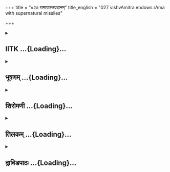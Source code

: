 +++
title = "०२७ रामायास्त्रप्रदानम्"
title_english = "027 vishvAmitra endows rAma with supernatural missiles"

+++
<div caption="श्रीराम-हरिसीताराममूर्ति-घनपाठिभ्यां वचनम्" class="audioEmbed" src="https://archive.org/download/Ramayana-recitation-Sriram-harisItArAmamUrti-Ghanapaati-v2/Kanda_1/Kanda_1_BK-027-Ramaayastra_Pradhaanam.mp3"></div>

<div class="js_include collapsed" newlevelforh1="2" title="IITK" unfilled url="/purANam/rAmAyaNam/audIchya-pAThaH/iitk/1_bAlakANDam/03-vishvAmitra-sevA/027_rAmAyAstrapradAnam.md">
<details><summary><h2>IITK ...{Loading}...</h2></summary>

Viswamitra confers celestial weapons on Rama



### श्लोकः
#### मूलम्
अथ तां रजनीमुष्य विश्वामित्रो महायशाः।  
प्रहस्य राघवं वाक्यमुवाच मधुराक्षरम्॥1.27.1॥

#### शब्दार्थः
अथ thereafter, महायशाः illustrious, विश्वामित्रः Visvamitra, तां रजनीम् that night, उष्य having  stayed, प्रहस्य smiling, राघवम् addresseing, मधुराक्षरम् with sweet accents, वाक्यम् these words, उवाच spoke.

#### आङ्ग्लानुवादः
The night over, illustrious Viswamitra called Rama with a sweet smile.



### श्लोकः
#### मूलम्
परितुष्टोऽस्मि भद्रं ते राजपुत्र महायशः।  
प्रीत्या परमया युक्तो ददाम्यस्त्राणि सर्वशः॥1.27.2॥

#### शब्दार्थः
महायशः of great renown, राजपुत्र O Prince, परितुष्टः अस्मि  I am extremely pleased, ते भद्रम् May you prosper, परमया प्रीत्या with great love and affection, युक्तः filled with, अस्त्राणि weapons, सर्वशः from all over, ददामि I shall give.

#### आङ्ग्लानुवादः
"O prince of great renown, I am extremely pleased. May you prosper Out of great love and affection for you I shall make over all the weapons.



### श्लोकः
#### मूलम्
देवासुरगणान्वापि सगन्धर्वोरगानपि।  
यैरमित्रान् प्रसह्याजौ वशीकृत्य जयिष्यसि॥1.27.3॥  
तानि दिव्यानि भद्रं ते ददाम्यस्त्राणि सर्वशः ।

#### शब्दार्थः
यैः by means of which, देवासुरगणान्वापि even multitude of devatas, asuras, सगन्धर्वोरगानपि nagas together with gandharvas, अमित्रान् enemies, आजौ in the battle, प्रसह्य forcibly, वशीकृत्य taking them captives, जयिष्यसि you will vanquish, तानि दिव्यानि such celestial,   अस्त्राणि weapons, सर्वशः completely, ददामि I shall give, ते भद्रम् May you prosper.

#### आङ्ग्लानुवादः
With the help of these celestial weapons, you will vanquish even gods and demons, serpents together with gandharvas if they challenge you to a battle as enemies and take them as captives. I shall confer on you all such weapons. May you prosper



### श्लोकः
#### मूलम्
दण्डचक्रं महद्दिव्यं तव दास्यामि राघव॥1.27.4॥  
धर्मचक्रं ततो वीर कालचक्रं तथैव च।  
विष्णुचक्रं तथात्युग्रमैन्द्रमस्त्रं तथैव च॥1.27.5॥  
वज्रमस्त्रं नरश्रेष्ठ शैवं शूलवरं तथा।  
अस्त्रं ब्रह्मशिरश्चैव ऐषीकमपि राघव॥1.27.6॥  
ददामि ते महाबाहो ब्राह्ममस्त्रमनुत्तमम्।

#### शब्दार्थः
राघव Rama, महत् great, दिव्यम् celestial, दण्डचक्रम् Danda chakra, तव to you, दास्यामि I shall grant, नरश्रेष्ठ O Best among men, महाबाहो mighty armed one, वीर heroic, राघव Rama, ततः thereafter, धर्मचक्रम् Dharma chakra तथैव च also, कालचक्रम् Kala chakra, तथा  also, विष्णुचक्रम् Visnu chakra, तथैव च also,  ऐन्द्रम् अस्त्रम्  IndraAstra, वज्रम् अस्त्रम् Vajra astra, तथा thereafter, शैवम् relating to Shiva, शूलवरम् superior spear, ब्रह्मशिर known as Brahma Shira, अस्त्रम् astra, ऐषीकमपि Ishika astra, अनुत्तमम् highly superior, ब्राह्मम् अस्त्रम् Brahma astra, ते to you, ददामि I shall give.

#### आङ्ग्लानुवादः
Mighty armed, heroic Rama I shall grant you the great celestial dandachakra. O best among men I shall grant you dharmachakra, kalachakra, visnuchakra, indraastra, vajraastra and the great, trident of Siva, brahmashirastra, ishika astra and highly superior brahmaastra.



### श्लोकः
#### मूलम्
गदे द्वे चैव काकुत्स्थ मोदकी शिखरी उभे॥1.27.7॥  
प्रदीप्ते नरशार्दूल प्रयच्छामि नृपात्मज।

#### शब्दार्थः
काकुत्स्थ born in the race of Kakutstha, नरशार्दूल best among men, नृपात्मज O Prince, Rama, प्रदीप्ते shining, द्वे two, मोदकी शिखरी Modaki and Shikhari, गदे two Maces, उभे both of them, प्रयच्छामि I shall give.

#### आङ्ग्लानुवादः
Born in the race of kakutstha and a tiger among men, O Rama I shall also grant two  shining maces known as modaki and shikhari.



### श्लोकः
#### मूलम्
धर्मपाशमहं राम कालपाशं तथैव च॥1.27.8॥  
पाशं वारुणमस्त्रं च ददाम्यहमनुत्तमम्।

#### शब्दार्थः
राम O Rama, अहम् I, धर्मपाशम् Dharma Pasa, तथैव च and also, कालपाशम् Kala Pasa, वारुणम् relating to Varuna, पाशम् Pasa, अस्त्रं च and also an astra, अनुत्तमम् च highly superior,  ददामि I shall grant.

#### आङ्ग्लानुवादः
Rama, I shall grant dharmapasa, kalapasa, varuna pasa, too unique weapons.



### श्लोकः
#### मूलम्
अशनी द्वे प्रयच्छामि शुष्कार्द्रे रघुनन्दन॥1.27.9॥  
ददामि चास्त्रं पैनाकमस्त्रं नारायणं तथा।

#### शब्दार्थः
रघुनन्दन O Descendent of Raghu, Rama, शुष्कार्द्रे Shuska and Ardra, (dry and wet), द्वे two, अशनी thunderbolts, पैनाकम् अस्त्रम् Painaka astra, तथा and, नारायणम् अस्त्रम् Narayana astra, ददामि I shall grant.

#### आङ्ग्लानुवादः
O descendant of Raghu I shall grant you two thunderbolts named shuska and ardra (dry and wet), painaka astra and narayanaastra.



### श्लोकः
#### मूलम्
आग्नेयमस्त्रं दयितं शिखरं नाम नामतः॥1.27.10॥  
वायव्यं प्रथनं नाम ददामि च तवानघ ।

#### शब्दार्थः
अनघ O Blemishless one, नामतः by name, शिखरं नाम wellknown as Sikhara, दयितम् a dear one,  आग्नेयम् अस्त्रम् Agneya astra, प्रथनं नाम by name Prathana, वायव्यम् Vayavya astra, तव to you, ददामि shall grant.

#### आङ्ग्लानुवादः
O blemishless Rama I shall grant you agneyaastra known as sikhara which is my  
favour weapon and vayavyaastra  known as prathana৷৷



### श्लोकः
#### मूलम्
अस्त्रं हयशिरो नाम क्रौञ्चमस्त्रं तथैव च।  
शक्तिद्वयं च काकुत्स्थ ददामि तव राघव॥1.27.11॥

#### शब्दार्थः
काकुत्स्थ born in the Kakutstha race, राघव Rama, हयशिरो नाम named Hayasira, अस्त्रम् astra, तथैव च also, क्रौञ्चमस्त्रम् Krauncha astra, शक्तिद्वयं च two powers, तव to you, ददामि I shall grant.

#### आङ्ग्लानुवादः
O Rama bron in the Kakutstha race, I shall grant you two powers named hayasira (Horse head) and kraunchaastra.



### श्लोकः
#### मूलम्
कङ्कालं मुसलं घोरं कापालमथ कङ्कणम्।  
धारयन्त्यसुरा यानि ददाम्येतानि सर्वशः॥1.27.12॥

#### शब्दार्थः
घोरम् dreadful, कङ्कालम् Kankala, मुसलम् pounding pestle, कापालम् Kapala, अथ and, कङ्कणम् Kankana, यानि all these, असुराः asuras, धारयन्ति are holding, एतानि such weapons, सर्वशः completely, ददामि I shall grant.

#### आङ्ग्लानुवादः
I shall grant all these weapons, the dreadful kankala, pestle kapala and kankana used by asuras.



### श्लोकः
#### मूलम्
वैद्याधरं महास्त्रं च नन्दनं नाम नामतः।  
असिरत्नं महाबाहो ददामि च नृपात्मज॥1.27.13॥

#### शब्दार्थः
महाबाहो O Mighty armed one, नृपात्मज O Prince, वैद्याधरम् pertaining to Vaidyadharas, महास्त्रं च maha astra, नामतः by name, नन्दनं नाम known as Nandana, असिरत्नम् excellent scimitar, ददामि I shall grant.

#### आङ्ग्लानुवादः
O mightyarmed prince, I shall grant mahaastra, vaidyadhara and an excellent scimitar known as nandana.



### श्लोकः
#### मूलम्
गान्धर्वमस्त्रं दयितं मानवं नाम नामतः।  
प्रस्वापनप्रशमने दद्मि सौरं च राघव॥1.27.14॥

#### शब्दार्थः
राघव O Rama, गान्धर्वम् अस्त्रम् Gandharva astra, नामतः by name, मानवं नाम known as Manava, दयितम् much favoured, प्रस्वापन प्रशमने inducing and suppressing sleep, सौरं च Saura astra, दद्मि I shall grant.

#### आङ्ग्लानुवादः
Rama, I shall grant two much favoured weapons namely gandharvaastras, manava  astra, which induce and suppress sleep and sauraastra as well.



### श्लोकः
#### मूलम्
दर्पणं शोषणं चैव सन्तापनविलापने।  
मदनं चैव दुर्धर्षं कन्दर्पदयितं तथा॥1.27.15॥  
पैशाचमस्त्रं दयितं मोहनं नाम नामतः।  
प्रतीच्छ नरशार्दूल राजपुत्र महायशः॥1.27.16॥

#### शब्दार्थः
महायशः O Highly renowned one, नरशार्दूल O Best among men, राजपुत्र O Prince, दर्पणम् darpana, शोषणं चैव soshana(the parching weapon), सन्तापनविलापने Santhapana, Vilapana (those which induce sorrow and wailing), तथा also, दुर्धर्षम् unassailable, कन्दर्पदयितम् favoured by Manmatha, मदनं च Madana, नामतः by name, मोहनं नाम known as Mohana, दयितम् favoured one, पैशाचम् अस्त्रम् Paisacha Astra, प्रतीच्छ you may receive.

#### आङ्ग्लानुवादः
O renowned prince, best among men, receive these astras known as darpana, soshana, santhapana, vilapana, madana astra, the unassailable one favoured by kamadeva  and the paisacha astra known as mohana favoured by demons.



### श्लोकः
#### मूलम्
तामसं नरशार्दूल सौमनं च महाबल।  
संवर्धं चैव दुर्धर्षं मौसलं च नृपात्मज॥1.27.17॥  
सत्यमस्त्रं महाबाहो तथा मायाधरं परम्।  
घोरं तेजः प्रभं नाम परतेजोऽपकर्षणम्॥1.27.18॥  
सौम्यास्त्रं शिशिरं नाम त्वष्टुरस्त्रं सुदामनम्।  
दारुणं च भगस्यापि शितेषु मथ मानवम्॥1.27.19॥

#### शब्दार्थः
नरशार्दूल O Best among men, महाबल highly strong, नृपात्मज O Prince, तामसम् Tamasa, सौमनं चैव Saumana, दुर्धर्षम् चैव also unassilable, संवर्धं Samavardha, मौसलम् Mausala, सत्यम् अस्त्रम् Satya astra, परम् supreme, मायाधरम् Maya dhara astra, परतेजोपकर्षणम् removing the energy of the opponent, घोरम् fearful, तेजः प्रभम् नाम named Teja Prabha, शिशिरं नाम named Sisira, सौम्यास्त्रम् Saumya astra(a soft weapon), सुदामनम् supremely formidable, त्वष्टुः Twashtu's, अस्त्रम् astra, भगस्य Bhaga's, दारुणम् terrible, शितेषुम् sharparrowed astra, अथ and, मानवम् Manava, प्रतीच्छस्व accept.

#### आङ्ग्लानुवादः
O tiger among men mighty prince, accept tamasa and saumanaastras, the unassailable, samavardha weapon, mausala, satyaastra, the supreme mayadhara astra, the terrible tejaprabhaastra capable of removing the energy of the opponent, a soft weapon called sisira, supremely formidable twashtus astra, Bhaga's terrible shiteshuastra (sharp arrowed one) and manava astra.



### श्लोकः
#### मूलम्
एतान् राम महाबाहो कामरूपान् महाबलान् ।  
गृहाण परमोदारान् क्षिप्रमेव नृपात्मज॥1.27.20॥

#### शब्दार्थः
महाबाहो O Mighty armed one, नृपात्मज O Prince, राम O Rama, कामरूपान् capable of  assuming any form at will, महाबलान् mighty, परमोदारान् highly exalted, एतान् these astras, क्षिप्रमेव immediately, गृहाण you may receive.

#### आङ्ग्लानुवादः
O Rama mightyarmed prince, receive these mighty and highly exalted  astras capable of assuming at once any form at will".



### श्लोकः
#### मूलम्
स्थितस्तु प्राङ्मुखो भूत्वा शुचिर्मुनिवरस्तदा।  
ददौ रामाय सुप्रीतो मन्त्रग्राममनुत्तमम्॥1.27.21॥

#### शब्दार्थः
तदा thereafter, मुनिवर he exalted one among ascetics, शुचि having purified himself, प्रङ्मुखः turning his face towards east, स्थितः भूत्वा standing, सुप्रीतः wellpleased, रामाय for Rama, अनुत्तमम् preeminently best, मन्त्रग्रामम् collection of mantras, ददौ gave.

#### आङ्ग्लानुवादः
Viswamitra, the greatest ascetic after the purification ritual stood with his face turned  east and happily, conferred on Rama collection of the unique mantras.



### श्लोकः
#### मूलम्
सर्वसङ्ग्रहणं येषां दैवतैरपि दुर्लभम्।  
तान्यस्त्राणि तदा विप्रो राघवाय न्यवेदयत्॥1.27.22॥

#### शब्दार्थः
येषाम् of those weapons', सर्वसङ्ग्रहणम् complete acquisition, दैवतैरपि even by  the celestials, दुर्लभम् difficult to be attained, तानि such, अस्त्राणि astras, तदा then, विप्रः Visvamitra, राघवाय for Rama, न्यवेदयत् made known.

#### आङ्ग्लानुवादः
The sage offered Rama the complete collection of those weapons which even the celestials find it difficult to acquire.



### श्लोकः
#### मूलम्
जपतस्तु मुनेस्तस्य विश्वामित्रस्य धीमतः।  
उपतस्थुर्महार्हाणि सर्वाण्यस्त्राणि राघवम्॥1.27.23॥

#### शब्दार्थः
धीमतः of the sagacious, तस्य मुनेः ascetic Viswamitra, जपतः while muttering in a subdued tone, महार्हाणि venerable, अस्त्राणि astras, सर्वाणि all, राघवम् for Rama, उपतस्थुः (reached) served.

#### आङ्ग्लानुवादः
While the sagacious ascetic Viswamitra was muttering the mystic terms of these venerable astras (addressing their respective deities), all these weapons (with their mystic power) attended on Rama.



### श्लोकः
#### मूलम्
ऊचुश्च मुदितास्सर्वे रामं प्राञ्जलयस्तदा।  
इमे स्म परमोदाराः किङ्करास्तव राघव॥1.27.24॥

#### शब्दार्थः
परमोदाराः highly munificient, सर्वे all presiding deities of the weapons, तदा then, प्रञ्जलयः with folded palms, ऊचुश्च uttered, राघव Rama, इमे स्म here we are, तव your, किङ्कराः servants.

#### आङ्ग्लानुवादः
The munificient presiding deities of the weapons with folded palms addressed these words to Rama saying, "Here we are, at you disposal ".



### श्लोकः
#### मूलम्
प्रतिगृह्य च काकुत्स्थः समालभ्य च पाणिना।  
मानसा मे भविष्यध्वमिति तानभ्यचोदयत्॥1.27.25॥

#### शब्दार्थः
काकुत्स्थ O Rama, प्रतिगृह्य haivng received them, पाणिना with hand, समालभ्य touching them, मे my, मानसाः भविष्यध्वम् इति be recorded in my mind, saying so, तान् them, अभ्यचोदयत् ordered them.

#### आङ्ग्लानुवादः
Rama received the astras he felt with his hands and commanded them saying, "Live in my mind" (serve me whenever I remember you).



### श्लोकः
#### मूलम्
ततः प्रीतमना रामो विश्वामित्रं महामुनिम्।  
अभिवाद्य महातेजा गमनायोपचक्रमे॥1.27.26॥

#### शब्दार्थः
ततः thereafter, महातेजाः highly splendorous, रामः Rama, प्रीतमनाः with pleased mind , विश्वामित्रं Visvamitra, महामुनिम् mighty ascetic, अभिवाद्य bowing with respect, गमनाय for  his journey, उपचक्रमे commenced.

#### आङ्ग्लानुवादः
Thereafter, the cheerful Rama, bowed to the mighty ascetic Viswamitra and commenced his journey.  

### समाप्तिः
 श्रीमद्रामायणे वाल्मीकीय आदिकाव्ये बालकाण्डे सप्तविंशस्सर्गः॥  
Thus ends the twentyseventh sarga of Balakanda of the holy Ramayana the first epic composed by sage Valmiki.

</details>
</div>
<div class="js_include collapsed" newlevelforh1="2" title="भूषणम्" unfilled url="/purANam/rAmAyaNam/audIchya-pAThaH/TIkA/bhUShaNa_iitk/1_bAlakANDam/03-vishvAmitra-sevA/027_rAmAyAstrapradAnam.md">
<details><summary><h2>भूषणम् ...{Loading}...</h2></summary>



अथ तां रजनीमुष्य विश्वामित्रो महायशाः ।  

प्रहस्य राघवं वाक्यमुवाच मधुराक्षरम्  ॥  १।२७।१  ॥   

अस्त्रगणलाभः सप्तविंशे अथेत्यादि । उष्य उषित्वा । प्रहस्य प्रहर्षेण
मन्दहासं कृत्वा  ॥  १।२७।१  ॥   

  

परितुष्टो ऽस्मि भद्रं ते राजपुत्र महायशः ।  

प्रीत्या परमया शुक्तो ददाम्यस्त्राणि सर्वशः  ॥  १।२७।२  ॥   

परीति । महायश इति सम्बुद्धित्वान्न दीर्घः । प्रीत्या परमया युक्त इति
परितुष्टो ऽस्मीत्यस्यानुवादः । सर्वशः सर्वाणि  ॥  १।२७।२  ॥   

  

देवासुरगणान् वापि सगन्धर्वोरगानपि ।  

यैरमित्रान् प्रसह्याजौ वशीकृत्य जयिष्यसि  ॥  १।२७।३  ॥   

देवेति । आजौ युद्धे । जयिष्यसि, स्वार्थे णिच्  ॥  १।२७।३  ॥   

  

तानि दिव्यानि भद्रं ते ददाम्यस्त्राणि सर्वशः ।  

दण्डचक्रं महद्दिव्यं तव दास्यामि राघव  ॥  १।२७।४  ॥   

तानीति । दण्डचक्रादयश्चक्रभेदाः  ॥  १।२७।४  ॥   

  

धर्मचक्रं ततो वीर कालचक्रं तथैव च ।  

विष्णुचक्रं तथात्युग्रमैन्द्रमस्त्रं तथैव च  ॥  १।२७।५  ॥   

वज्रमस्त्रं नरश्रेष्ठ शैवं शूलवरं तथा ।  

अस्त्रं ब्रह्मशिरश्चैव ऐषीकमपि राघव ।  

ददामि ते महाबाहो ब्राह्ममस्त्रमनुत्तमम्  ॥  १।२७।६  ॥   

धर्मेति । सार्द्धश्लोकद्वयमेकान्वयम् । शूलवरं शूलश्रेष्ठम् । ब्रह्मशिरः
ब्रह्मास्त्रादन्यत्  ॥  १।२७।५,६  ॥   

  

गदे द्वे चैव काकुत्स्थ मोदकी शिखरी उभे ।  

प्रदीप्ते नरशार्दूल प्रयच्छामि नृपात्मज  ॥  १।२७।७  ॥   

गदे इति । मोदकीशिखरीसञ्ज्ञे ये द्वे गदे स्तः ते उभे दास्यामीति सम्बन्धः
 ॥  १।२७।७  ॥   

  

धर्मपाशमहं राम कालपाशं तथैव च ।  

पाशं वारुणमस्त्रं च ददाम्यहमनुत्तमम्  ॥  १।२७।८  ॥   

धर्मेति । वारुणमित्यस्य काकाक्षिन्यायेनोभयत्रान्वयः  ॥  १।२७।८  ॥   

  

अशनी द्वे प्रयच्छामि शुष्कार्द्रे रघुनन्दन ।  

ददामि चास्त्रं पैनाकमस्त्रं नारायणं तथा  ॥  १।२९।९  ॥   

अशनी इति । शुष्काशनिराद्राशनिरित्यन्वयः । पिनाकिन इदं पैनाकम्  ॥  १।२७।९
 ॥   

  

आग्नेयमस्त्रं दयितं शिखरं नाम नामतः ।  

वायव्यं प्रथनं नाम ददामि च तवानघ  ॥  १।२७।१०  ॥   

आग्नेयमिति । आग्नेयम् अग्निदेवताकम् । दयितम्, अग्नेरिति शेषः  ॥  १।२७।१०
 ॥   

  

अस्त्रं हयशिरो नाम क्रौञ्चमस्त्रं तथैव च ।  

शक्तिद्वयं च काकुत्स्थ ददामि तव राघव  ॥  १।२७।११  ॥   

अस्त्रमिति । शक्तिद्वयं विष्णुशक्तिः रुद्रशक्तिश्चेति  ॥  १।२७।११  ॥   

  

कङ्कालं मुसलं घोरं कापालमथ कङ्कणम् ।  

धारयन्त्यसुरा यानि ददाम्येतानि सर्वशः  ॥  १।२७।१२  ॥   

कङ्कालमिति । स्पष्टम्  ॥  १।२७।१२  ॥   

  

वैद्याधरं महास्त्रं च नन्दनं नाम नामतः ।  

असिरत्नं महाबाहो ददामि नृवरात्मज  ॥  १।२७।१३  ॥   

वैद्याधरमिति । वैद्याधरं नन्दनं नामासिरत्नम्, महास्त्रमित्यर्थः ।
असिर्हि विद्याधरास्त्रम्  ॥  १।२७।१३  ॥   

  

गान्धर्वमस्त्रं दयितं मानवं नाम नामतः ।  

प्रस्वापनप्रशमने दद्मि सौरं च राघव  ॥  १।२७।१४  ॥   

गान्धर्वमिति । प्रस्वापनप्रशमने च गान्धर्वे  ॥  १।२७।१४  ॥   

  

दर्पणं शोषणं चैव सन्तापनविलापने ।  

मदनं चैव दुर्द्धर्षं कन्दर्पदयितं तथा  ॥  १।२७।१५  ॥   

दर्पणमिति । विलापयति परिदेवयतीति विलापनम् । मदयतीति मदनम्  ॥  १।२७।१५
 ॥   

  

पैशाचमस्त्रं दयितं मोहनं नाम नामतः ।  

प्रतीच्छ नरशार्दूल राजपुत्र महायशः  ॥  १।२७।१६  ॥   

पैशाचमिति । प्रतीच्छ गृहाण  ॥  १।२७।१६  ॥   

  

तामसं नरशार्दूल सौमनं च महाबल ।  

संवर्तं चैव दुर्द्धर्षं मौसलं नाम नामतः  ॥  १।२७।१७  ॥   

तामसमिति । मुसलान्मौसलमन्यत्  ॥  १।२७।१७  ॥   

  

सत्यमस्त्रं महाबाहो तथा मायाधरं परम् ।  

घोरं तेजःप्रभं नाम परतेजो ऽपकर्षणम्  ॥  १।२७।१८  ॥   

सत्यमिति । स्पष्टम्  ॥  १।२७।१८  ॥   

  

सौम्यास्त्रं शिशिरं नाम त्वाष्ट्रमस्त्रं सुकामदम् ।  

दारुणं च भगस्यापि शीतेषुमथ मानवम्  ॥  १।२७।१९  ॥   

सौम्येति । शीतेषुं शीतेषुनामकम्  ॥  १।२७।१९  ॥   

  

एतान् राम महाबाहो कामरूपान् महाबलान् ।  

गृहाण परमोदारान् क्षिप्रमेव नृपात्मज  ॥  १।२७।२०  ॥   

एतानिति । कामरूपान् ऐच्छिकशरीरान्  ॥  १।२७।२०  ॥   

  

स्थितस्तु प्राङ्मुखो भूत्वा शुचिर्मुनिवरस्तदा ।  

ददौ रामाय सुप्रीतो मन्त्रग्राममनुत्तमम्  ॥  १।२७।२१  ॥   

स्थित इति । मन्त्रग्राममित्यनेन पूर्वोक्तास्त्रप्रदानं नाम
तत्तन्मन्त्रप्रदानमित्युक्तं भवति । तेषां
कृशाश्वजन्यत्वमधिष्ठातृदेवताद्वारा  ॥  १।२७।२१  ॥   

  

सर्वसङ्ग्रहणं येषां दैवतैरपि दुर्लभम् ।  

तान्यस्त्राणि तदा विप्रो राघवाय न्यवेदयत्  ॥  १।२७।२२  ॥   

सर्वेति । सर्वसङ्ग्रहणं कार्त्स्न्येन सङ्ग्रहणम्  ॥  १।२७।२२  ॥   

  

जपतस्तु मुनेस्तस्य विश्वामित्रस्य धीमतः ।  

उपतस्थुर्महार्हाणि सर्वाण्यस्त्राणि राघवम्  ॥  १।२७।२३  ॥   

जपत इति । अस्त्रमन्त्रान् दत्त्वा मन्त्रदेवता अपि रामाज्ञानुवर्तिनीः
कारयितुं ताः स्मृत्वा जपतो विश्वामित्रस्याज्ञया राघवम् उपतस्थुः सिषेविरे
 ॥  १।२७।२३  ॥   

  

ऊचुश्च मुदिताः सर्वे रामं प्राञ्जलयस्तदा ।  

इमे स्म परमोदाराः किङ्करास्तव राघव  ॥  १।२७।२४  ॥   

ऊचुरिति । राघवेत्यनन्तरमितिकरणं बोध्यम्  ॥  १।२७।२४  ॥   

  

प्रतिगृह्य च काकुत्स्थः समालभ्य च पाणिना ।  

मानसा मे भविष्यध्वमिति तानभ्यचोदयत्  ॥  १।२७।२५  ॥   

प्रतिगृह्य अस्त्रसेवामङ्गीकृत्य । समालभ्य संस्पृश्य "आलम्भः
स्पर्शहिंसयोः" इत्यमरः । मानसाः मनो ऽनुसारिणः, चिन्तामात्रे उपस्थिता इति
यावत् । भविष्यध्वं भवत, मानसास्सन्तो मां प्राप्नुतेति वार्थः । "भू
प्राप्तौ" इतिधातुः  ॥  १।२७।२५  ॥   

  

ततः प्रीतमना रामो विश्वामित्रं महामुनिम् ।  

अभिवाद्य महातेजा गमनायोपचक्रमे  ॥  १।२७।२६  ॥   

इत्यार्षे श्रीरामायणे वाल्मीकीये आदिकाव्ये बालकाण्डे सप्तविंशः सर्गः  ॥ 
२७  ॥   

तत इति । गमनाय गन्तुम् "तुमर्थाच्च भाववचनात्" इति चतुर्थी  ॥  १।२७।२६
 ॥   

इति श्रीगोविन्दराजविरचिते श्रीरामायणभूषणे मणिमञ्जीराख्याने
बालकाण्डव्याख्याने सप्तविंशः सर्गः  ॥  २७  ॥   

  



</details>
</div>
<div class="js_include collapsed" newlevelforh1="2" title="शिरोमणी" unfilled url="/purANam/rAmAyaNam/audIchya-pAThaH/TIkA/shiromaNI_iitk/1_bAlakANDam/03-vishvAmitra-sevA/027_rAmAyAstrapradAnam.md">
<details><summary><h2>शिरोमणी ...{Loading}...</h2></summary>



अथेति । महायशाः विश्वामित्रः तां रजनीमथोष्य समङ्गलं निवासं कृत्वा
प्रहस्य मधुराक्षरं मधुराक्षरयुक्तं वाक्यं राघवमुवाच । अथशब्दो मङ्गलार्थः
। ल्यबार्षः  ॥  १।२७।१  ॥   

  

तद्वचनमेवाह परीत्यादिभिः । हे महायशः राजपुत्र अहं परितुष्टः प्रसन्नो
ऽस्मि । अतस्ते भद्रं कल्याणमस्तु । अत एव परमया अत्युत्कृष्टया प्रीत्या
त्वद्विषयकप्रेम्णा युक्तो ऽहं सर्वशः  

निखिलान्यस्त्राणि ते ददामि । ते इत्युभयान्वयि  ॥  १।२७।२  ॥   

  

अस्त्रग्रहणे प्रयोजनं बोधयन्नाह देवेत्यादि । यैः अस्त्रैः
सगन्धर्वोरगान्गन्धर्वोरगसहितान्देवासुरगणान् अपिना मनुष्यादीनपि
अमित्राञ्छत्रून् आजौ सङ्ग्रामे प्रसह्य हठात् वशीकृत्य जयिष्यसि । तानि
सर्वशो निखिलानि दिव्यानि अस्त्राणि ते तुभ्यं ददामि । अतस्ते भद्रं
कल्याणमेवास्तु सार्धश्लोक एकान्वयी । वाशब्द एको ऽपिशब्दश्च एवार्थे  ॥ 
१।२७।३  ॥   

  

नामतो ऽस्त्राणि बोधयन्नाह दण्डचक्रमित्यादिभिः ।
दण्डचक्रादयस्तत्तन्नामकास्त्रभेदाः । शूलवरं शूलश्रेष्ठम् । शूलवतमिति
भट्टसम्मतः पाठः । शूलवतनामकमित्यर्थः  ॥  १।२७।४,५  ॥   

  

अस्त्रमिति । ब्रह्मशिरोरूपमस्त्रमित्यर्थः । इदं च ब्रह्मास्त्रादन्यदिति
वक्ष्यमाणेन न पौनरुक्त्यम्  ॥  १।२७।६  ॥   

  

गदे इति । मोदकीशिखरीनामके इत्यर्थः  ॥  १।२७।७  ॥   

  

धर्मेति । अनुत्तममतिश्रेष्ठम्  ॥  १।२७।८  ॥   

  

अशनी इति  ॥  १।२७।९  ॥   

  

आग्नेयमिति । तद्देवताकमित्यर्थः  ॥  १।२७।१०  ॥   

  

अस्त्रमिति । शक्तिद्वयं विष्णोः रुद्रस्य चेत्यर्थः  ॥  १।२७।११  ॥   

  

कङ्कालमिति । एतन्नामकादीनि ददामि  ॥  १।२७।१२  ॥   

  

वैद्याधरमिति । विद्याधरसम्बन्धि महास्त्रं नन्दनं नामासिरत्नमिति सम्बन्धः
 ॥  १।२७।१३  ॥   

  

गान्धर्वमिति  ॥  १।२७।१४  ॥   

  

धर्षणमिति । विलापनं रोदनकारकम्  ॥  १।२७।१५  ॥   

  

पैशाचमिति । प्रतीच्छ गृहाण  ॥  १।२७।१६  ॥   

  

तामसमिति । मौसलं मुसलाद्भिन्नमस्त्रविशेषः  ॥  १।२७।१७  ॥   

  

सत्यमिति  ॥  १।२७।१८  ॥   

  

सौम्येति । शीतेषुं शीतेषुसञ्ज्ञकम्  ॥  १।२७।१९  ॥   

  

एतानिति । हे महाबाहो नृषात्मज राम । कामरूपान्
ईप्सितरूपधारणसमर्थान्महाबलानतिबलिन
परमोदारानीप्सितदातृ़नेतानस्त्रग्रामान् क्षिप्रं शीघ्रमेव त्वं गृहाण  ॥ 
१।२७।२०  ॥   

  

स्थित इति । तदा तस्मिन्काले शूचिः कृतस्नानादिक्रियः सुप्रीतः
रामविषयकप्रीतिविशिष्टः प्राङ्मुखी भूत्वा स्थितः मुनिवरः विश्वामित्रः
मन्त्रग्रामं मन्त्रसमूहमनुस्मरन् तत्तदस्त्रनियोजकत्वेन अनुस्मारयन् रामाय
ददौ । तुना लक्ष्मणाय च ददौ । स्मरन्निति अन्तर्भावितणिजर्थः । तेन
रामज्ञानविषयीभूता एव ते मन्त्राः इति बोधितम् । तेन मन्त्रग्रहणं
मर्यादापालनायैवेति ध्वनितम्  ॥  १।२७।२१  ॥   

  

सर्वेति । येषामस्त्राणां यैरस्त्रैः सर्वसङ्ग्रहणं निखिलविषयकज्ञानमत एव
दैवतैरपि दुर्लभं दुष्प्रापं दुर्ज्ञेयमिति यावत् तानि सर्वाण्यस्त्राणि
तदास्त्रमन्त्रदानोत्तरकाले विप्रो विश्वामित्रो राघवाय रामलक्ष्मणाय
न्यवेदयत्  ॥  १।२७।२२  ॥   

  

अस्त्रप्रदानकाले ऽस्त्रवृत्तं बोधयन्नाह जपत इत्यादिसार्धश्लोकद्वयेन ।
जपतस्तत्तदस्त्रतत्तन्मन्त्रानुच्चारयतः धीमतः प्रशस्तबुद्धिविशिष्टस्य
मुनेः राममननशीलस्य तस्य प्रसिद्धस्य विश्वामित्रस्य महार्हार्णि
अतिपूज्यानि सर्वाणि निखिलान्यस्त्राणि राघवं रामलक्ष्मणमुपतस्थुः सशरीराणि
प्रापुः । तुना नेमुश्च  ॥  १।२७।२३  ॥   

  

ऊचुरिति । मुदिताः रामदर्शनजनितप्रमोदं प्राप्ताः अत एव प्राञ्जलयः सर्वे
अस्त्रसमूहाः तदा  

उपस्थितिकाले एव ऊचुः । तद्वचनमेवाह हे परमोदार राघव राम इमे वयं तव
किङ्करा भृत्याः अतः यद्यदिच्छसि तत्सर्वं वयं करवामैव । ते भद्रं
कल्याणमस्तु । सार्धश्लोक एकान्वयी चवैशब्दौ एवार्थौ । स्मशब्दो हेत्वर्थे
 ॥  १।२७।२४२५  ॥   

  

तत इति । ततः अस्त्रप्रार्थनानन्तरमेव महाबलैः अतिबलविशिष्टैः तैः अस्त्रैः
इत्यनेन प्रकारेण उक्तः प्रार्थितः स प्रसन्नात्मा प्रसन्नचित्तः
काकुत्स्थः रामः प्रतिगृह्य मदीया भवन्तः इति स्वीकृत्य पाणिना समालभ्य
संस्पृश्य च मे मानसाः मनोधीनत्वं यूयं भविष्यध्वं प्राप्नुत इति
तानस्त्रग्रामानभ्यचोदयदाज्ञापयत् । मानसशब्दो भावप्रधानः भूः
प्राप्त्यर्थकः अत एव आत्मनेपदसिद्धिः । सार्धश्लोक एकान्वयी । एकश्चकार
एवार्थे  ॥  १।२७।२६  ॥   

  

तत इति । ततः अस्त्रस्वीकारानन्तरं प्रीतमनाः महातेजाः
समाधिकरहितप्रतापविशिष्टः रामः महामुनिं विश्वामित्रमभिवाद्य प्रणम्य गमनाय
गमनं कर्तुमुपचक्रमे प्रारभत  ॥  १।२७।२७  ॥   

  

इति श्रीमद्वाल्मीकीयरामायणव्याख्याने रामायणशिरोमणौ बालकाण्डे सप्तविंशः
सर्गः  ॥  २७  ॥   

  

  



</details>
</div>
<div class="js_include collapsed" newlevelforh1="2" title="तिलकम्" unfilled url="/purANam/rAmAyaNam/audIchya-pAThaH/TIkA/tilaka_iitk/1_bAlakANDam/03-vishvAmitra-sevA/027_rAmAyAstrapradAnam.md">
<details><summary><h2>तिलकम् ...{Loading}...</h2></summary>



अथेति । उष्येत्यार्षम् । प्रहस्य विजयशालिरामदर्शनजसन्तोषजो हासः  ॥ 
१।२७।१  ॥   

  

सर्वशः सर्वाणि  ॥  १।२७।२  ॥   

  

देवासुरगणान्वापि । वाशब्दश्चार्थे । गन्धर्वोरगसहितदेवासुरगणरूपशत्रूनपि
प्रसह्य बलेन जयिष्यसि जेष्यसि । यदि वधे दया तदा वशीकृत्य
सम्मोहनास्त्रादिना जेष्यसि । अन्येषां तु का गणनेति भावः  ॥  १।२७।३  ॥   

  

दण्डचक्रादयो ऽस्त्रभेदाः  ॥  १।२७।४,५  ॥   

  

शूलवतम् शूलवतनामकम् । क्वचित्तु "शूलवरम्" इति पाठः । ब्रह्मशिरोस्त्रम्
ब्रह्मास्त्रादन्यत्  ॥  १।२७।६  ॥   

  

गदे द्वे मोदकीशिखरीसञ्ज्ञे द्वे गदे गदासञ्ज्ञके अस्त्रे  ॥  १।२७।७,८  ॥   

  

अस्त्रं च । वारुणास्त्रं चेत्यर्थः । शुष्कार्द्रसञ्ज्ञके द्वे अशनी
अशनीसञ्ज्ञके अस्त्रे  ॥  १।२७।९  ॥   

  

पिनाकिन इदं पैनाकम् । दयितम् । अग्नेरिति शेषः । शिखरं नाम शिखरमिति
प्रसिद्धम्  ॥  १।२७।१०  ॥   

  

प्रथमम् मुख्यम्  ॥  १।२७।११  ॥   

  

कङ्कालादीन्यसुरधार्यास्त्राणि  ॥  १।२७।१२  ॥   

  

यानि रक्षसां वधार्थं समर्थानि, एतानि ददामीत्यन्वयः । वैद्याधरं
विद्याधरसम्बन्धि । नन्दनं नामासिरत्नमित्यन्वयः । यतो ऽस्त्रादसीनां
प्रादुर्भाव इति भावः  ॥  १।२७।१३,१४  ॥   

  

दद्मीत्यार्षम् । प्रशमनम् रिपूणां क्रोधशामकमस्त्रम् । विलापनम्
परिदेवनकारकम्  ॥  १।२७।१५  ॥   

  

मादनम् शत्रूणां मदजनकम् । दुर्धर्षमित्याद्यस्य विशेषणम्  ॥  १।२७।१६  ॥   

  

प्रतीच्छ गृहाण  ॥  १।२७।१७  ॥   

  

मौसलमासुरमुसलादन्यत्  ॥  १।२७।१८२१  ॥   

  

मन्त्रग्राममस्त्राणां मन्त्रमूर्तित्वात् । "ननु बलातिबलादानप्रसङ्गे ऽपि
मन्त्रग्रामं गृहाणेत्युक्तमिति पुनरत्र दानं विफलमिति चेन्न गृहाणेत्येव
तत्रोक्तत्वात् । न तु ददाविति । तेन तत्कालोपयोगिबलातिबलयोरेव तत्र
दानमम्, इतरेषां त्वत्रेति विवेकः" इति कतककृतः । "वस्तुतो बलातिबले
मन्त्रसमूहात्मके इति तद्रूपं मन्त्रग्राममिति तत्रार्थ इति न दोषः" इति
परे  ॥  १।२७।२२  ॥   

  

सर्वेति । येषामुक्तदिव्यास्त्राणाम् । सर्वसङ्ग्रहणं सर्वधारणं कर्तुं
दैवतैरपि दुर्लभं दुष्करम् । देवा अपि यत्किञ्चिदस्त्रमेव जानन्तीति भावः ।
तानि सर्वाण्यस्त्राणि राघवाय रामाय विश्वामित्रो न्यवेदयद्दत्तवान् ।
राघवाय रामाय लक्ष्मणाय चेत्यपि बोध्यम् । युगपदेवोभयोरुपदेश इति बोध्यम्
 ॥  १।२७।२३  ॥   

  

जपतः रामाय दातुं तेषां वीर्यवत्तासम्पादनाय तान्यस्त्राणि जपत इत्यर्थः ।
उपतस्थुर्गृहीतभामण्डलवपूंष्युपतस्थुरुपस्थितानि । विश्वामित्रनियोगेन रामं
चोपतस्थुः  ॥  १।२७।२४  ॥   

  

सर्वे ऽस्त्रदेवा मुदिताः स्वाधिदैवतरामसम्बन्धेन तुष्टाः । किंकरा
अङ्गीकृतदासत्वाः  ॥  १।२७।२५,२६  ॥   

  

समालभ्योपस्पृश्य । मानसाः सदा मनसि स्थिताः । यद्यपि भगवतो रामस्य सर्वं
विदितमेव, तथापि विद्या गुरूपदेशगृहीतैव फलदा नान्यथेति लोकान्बोधयितुं
विश्वामित्रोपदेशग्रहणमिति बोध्यम्  ॥  १।२७।२७,२८  ॥   

  

इति श्रीरामाभिरामे श्रीरामीये रामायणतिलके वाल्मीकीय आदिकाव्ये बालकाण्डे
सप्तविंशः सर्गः  ॥  २७  ॥   

  



</details>
</div>
<div class="js_include collapsed" newlevelforh1="2" title="द्राविडपाठः" unfilled url="/purANam/rAmAyaNam/drAviDapAThaH/1_bAlakANDam/03-vishvAmitra-sevA/027_rAmAyAstrapradAnam.md">
<details><summary><h2>द्राविडपाठः ...{Loading}...</h2></summary>


अथ तां रजनीमुष्य विश्वामित्रो महायशाः।  
प्रहस्य राघवं वाक्यमुवाच मधुराक्षरम् ॥ 1.27.1 ॥   
परितुष्टोऽस्मि भद्रं ते राजपुत्र महायशः।  
प्रीत्या परमया युक्तो ददाम्यस्त्राणि सर्वशः ॥ 1.27.2 ॥   
देवासुरगणान् वापि सगन्धर्वोरगानपि।  
यैरमित्रान् प्रसह्याजौ वशीकृत्य जयिष्यसि ॥ 1.27.3 ॥   
तानि दिव्यानि भद्रं ते ददाम्यस्त्राणि सर्वशः।  
दण्डचक्रं महद्दिव्यं तव दास्यामि राघव ॥ 1.27.4 ॥   
धर्मचक्रं ततो वीर कालचक्रं तथैव च।  
विष्णुचक्रं तथात्युग्रमैन्द्रमस्त्रं तथैव च ॥ 1.27.5 ॥   
अस्त्रं ब्रह्मशिरश्चैव ऐषीकमपि राघव।  
ददामि ते महाबाहो ब्राह्ममस्त्रमनुत्तमम् ॥ 1.27.6 ॥   
गदे द्वे चैव काकुत्स्थ मोदकी शिखरी उभे।  
प्रदीप्ते नरशार्दूल प्रयच्छामि नृपात्मज ॥ 1.27.7 ॥   
धर्मपाशमहं राम कालपाशं तथैव च।  
पाशं वारुणमस्त्रं च ददाम्यहमनुत्तमम् ॥ 1.27.8 ॥   
अशनी द्वे प्रयच्छामि शुष्कार्द्रे रघुनन्दन।  
ददामि चास्त्रं पैनाकमस्त्रं नारायणं तथा ॥ 1.27.9 ॥   
आग्नेयमस्त्रं दयितं शिखरं नाम नामतः।  
वायव्यं प्रथनं नाम ददामि च तवानघ ॥ 1.27.10 ॥   
अस्त्रं हयशिरो नाम क्रौञ्चमस्त्रं तथैव च।  
शक्तिद्वयं च काकुत्स्थ ददामि तव राघव ॥ 1.27.11 ॥   
कङ्कालं मुसलं घोरं कापालमथ कङ्कणम्।  
धारयन्त्यसुरा यानि ददाम्येतानि सर्वशः ॥ 1.27.12 ॥   
वैद्याधरं महास्त्रं च नन्दनं नाम नामतः।  
असिरत्नं महाबाहो ददामि नृवरात्मज ॥ 1.27.13 ॥   
गान्धर्वमस्त्रं दयितं मानवं नाम नामतः।  
प्रस्वापनप्रशमने दद्मि सौरं च राघव ॥ 1.27.14 ॥   
दर्पणं शोषणं चैव सन्तापनविलापने।  
मदनं चैव दुर्द्धर्षं कन्दर्पदयितं तथा ॥ 1.27.15 ॥   
पैशाचमस्त्रं दयितं मोहनं नाम नामतः।  
प्रतीच्छ नरशार्दूल राजपुत्र महायशः ॥ 1.27.16 ॥   
तामसं नरशार्दूल सौमनं च महाबल।  
संवर्तं चैव दुर्द्धर्षं मौसलं नाम नामतः ॥ 1.27.17 ॥   
सत्यमस्त्रं महाबाहो तथा मायाधरं परम्।  
घोरं तेजःप्रभं नाम परतेजोऽपकर्षणम् ॥ 1.27.18 ॥   
सौम्यास्त्रं शिशिरं नाम त्वाष्ट्रमस्त्रं सुकामदम्।  
दारुणं च भगस्यापि शीतेषुमथ मानवम् ॥ 1.27.19 ॥   
एतान् राम महाबाहो कामरूपान् महाबलान्।  
गृहाण परमोदारान् क्षिप्रमेव नृपात्मज ॥ 1.27.20 ॥   
स्थितस्तु प्राङ्मुखो भूत्वा शुचिर्मुनिवरस्तदा।  
ददौ रामाय सुप्रीतो मन्त्रग्राममनुत्तमम् ॥ 1.27.21 ॥   
सर्वसङ्ग्रहणं येषां दैवतैरपि दुर्लभम्।  
तान्यस्त्राणि तदा विप्रो राघवाय न्यवेदयत् ॥ 1.27.22 ॥   
जपतस्तु मुनेस्तस्य विश्वामित्रस्य धीमतः।  
उपतस्थुर्महार्हाणि सर्वाण्यस्त्राणि राघवम् ॥ 1.27.23 ॥   
ऊचुश्च मुदिताः सर्वे रामं प्राञ्जलयस्तदा।  
इमे स्म परमोदाराः किङ्करास्तव राघव ॥ 1.27.24 ॥   
प्रतिगृह्य च काकुत्स्थः समालभ्य च पाणिना।  
मानसा मे भविष्यध्वमिति तानभ्यचोदयत् ॥ 1.27.25 ॥   
ततः प्रीतमना रामो विश्वामित्रं महामुनिम्।  
अभिवाद्य महातेजा गमनायोपचक्रमे ॥ 1.27.26 ॥   

</details>
</div>
